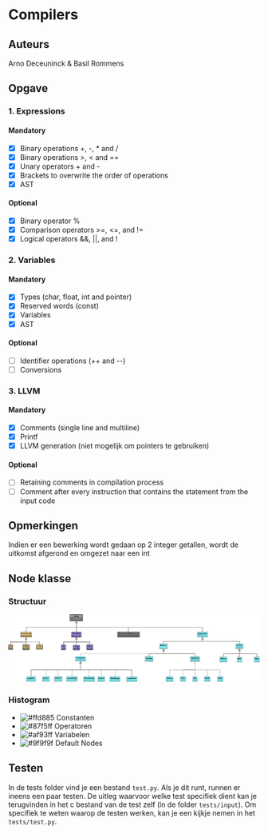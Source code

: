 # Compilers
## Auteurs
Arno Deceuninck & Basil Rommens
## Opgave
### 1. Expressions
#### Mandatory
- [x] Binary operations +, -, * and /
- [x] Binary operations >, < and ==
- [x] Unary operators + and -
- [x] Brackets to overwrite the order of operations
- [x] AST
#### Optional
- [x] Binary operator %
- [x] Comparison operators >=, <=, and !=
- [x] Logical operators &&, ||, and !
### 2. Variables
#### Mandatory
- [x] Types (char, float, int and pointer)
- [x] Reserved words (const)
- [x] Variables
- [x] AST
#### Optional
- [ ] Identifier operations (++ and --)
- [ ] Conversions
### 3. LLVM
#### Mandatory
- [x] Comments (single line and multiline)
- [x] Printf
- [x] LLVM generation (niet mogelijk om pointers te gebruiken)
#### Optional
- [ ] Retaining comments in compilation process
- [ ] Comment after every instruction that contains the statement from the input code

## Opmerkingen
Indien er een bewerking wordt gedaan op 2 integer getallen, wordt de uitkomst afgerond en omgezet naar een int

## Node klasse
### Structuur
![alt text](doc/NodeClass.png)

### Histogram
- ![#ffd885](https://placehold.it/15/ffd885/000000?text=+) Constanten
- ![#87f5ff](https://placehold.it/15/87f5ff/000000?text=+) Operatoren
- ![#af93ff](https://placehold.it/15/af93ff/000000?text=+) Variabelen
- ![#9f9f9f](https://placehold.it/15/9f9f9f/000000?text=+) Default Nodes

## Testen
In de tests folder vind je een bestand ```test.py```. Als je dit runt, runnen er ineens een paar testen. De uitleg waarvoor
welke test specifiek dient kan je terugvinden in het c bestand van de test zelf (in de folder ```tests/input```). Om specifiek te weten waarop de testen werken, kan je een kijkje nemen in het ```tests/test.py```. 
